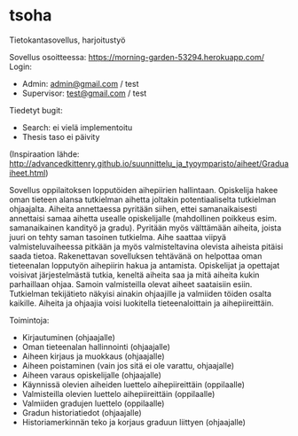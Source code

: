# tsoha
Tietokantasovellus, harjoitustyö

Sovellus osoitteessa: https://morning-garden-53294.herokuapp.com/ 
Login:
- Admin: admin@gmail.com / test
- Supervisor: test@gmail.com / test

Tiedetyt bugit:
- Search: ei vielä implementoitu
- Thesis taso ei päivity

(Inspiraation lähde: http://advancedkittenry.github.io/suunnittelu_ja_tyoymparisto/aiheet/Graduaiheet.html)

Sovellus oppilaitoksen lopputöiden aihepiirien hallintaan. Opiskelija hakee oman tieteen alansa tutkielman aihetta joltakin potentiaaliselta tutkielman ohjaajalta. Aiheita annettaessa pyritään siihen, ettei samanaikaisesti annettaisi samaa aihetta usealle opiskelijalle (mahdollinen poikkeus esim. samanaikainen kandityö ja gradu). Pyritään myös välttämään aiheita, joista juuri on tehty saman tasoinen tutkielma. Aihe saattaa viipyä valmisteluvaiheessa pitkään ja myös valmisteltavina olevista aiheista pitäisi saada tietoa. Rakenettavan sovelluksen tehtävänä on helpottaa oman tieteenalan lopputyön aihepiirin hakua ja antamista. Opiskelijat ja opettajat voisivat järjestelmästä tutkia, keneltä aiheita saa ja mitä aiheita kukin parhaillaan ohjaa. Samoin valmisteilla olevat aiheet saataisiin esiin. Tutkielman tekijätieto näkyisi ainakin ohjaajille ja valmiiden töiden osalta kaikille. Aiheita ja ohjaajia voisi luokitella tieteenaloittain ja aihepiireittäin.

Toimintoja:

- Kirjautuminen (ohjaajalle)
- Oman tieteenalan hallinnointi (ohjaajalle)
- Aiheen kirjaus ja muokkaus (ohjaajalle)
- Aiheen poistaminen (vain jos sitä ei ole varattu, ohjaajalle)
- Aiheen varaus opiskelijalle (ohjaajalle)
- Käynnissä olevien aiheiden luettelo aihepiireittäin (oppilaalle)
- Valmisteilla olevien luettelo aihepiireittäin (oppilaalle)
- Valmiiden gradujen luettelo (oppilaalle)
- Gradun historiatiedot (ohjaajalle)
- Historiamerkinnän teko ja korjaus graduun liittyen (ohjaajalle)
